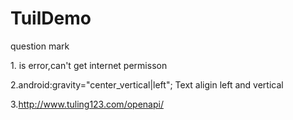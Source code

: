 # TuilDemo
question mark

1.<uses-permission android:name="ANDROID.PERMISSION.INTERNET"/>  is error,can't get internet permisson

<uses-permission android:name="android.permission.INTERNET"/>
2.android:gravity="center_vertical|left"; Text aligin left and vertical

3.http://www.tuling123.com/openapi/
